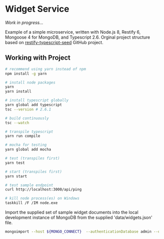 # Widget Service

_Work in progress..._

Example of a simple microservice, written with Node.js 8, Restify 6, Mongoose 4 for MongoDB, and Typescript 2.6. Orginal project structure based on [restify-typescript-seed](https://github.com/sulhome/restify-typescript-seed) GitHub project.

## Working with Project

```bash
# recommend using yarn instead of npm
npm install -g yarn

# install node packages
yarn
yarn install

# install typescript globally
yarn global add typescript
tsc --version # 2.6.1

# build continuously
tsc --watch

# transpile typescript
yarn run compile

# mocha for testing
yarn global add mocha

# test (transpiles first)
yarn test

# start (transpiles first)
yarn start

# test sample endpoint
curl http://localhost:3000/api/ping

# kill node process(es) on Windows
taskkill /F /IM node.exe
```

Import the supplied set of sample widget documents into the local development instance of MongoDB from the supplied 'data/widgets.json' file.

```bash
mongoimport --host ${MONGO_CONNECT}  --authenticationDatabase admin --db node-restify-mongodb-development --collection widgets --file data/widgets.json --drop --jsonArray --verbose
```

